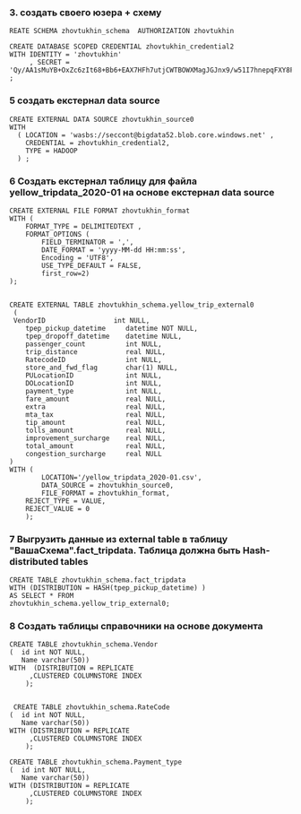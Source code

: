 ### 3. создать своего юзера + схему
``` (sql)
REATE SCHEMA zhovtukhin_schema  AUTHORIZATION zhovtukhin  

CREATE DATABASE SCOPED CREDENTIAL zhovtukhin_credential2
WITH IDENTITY = 'zhovtukhin'
     , SECRET = 'Qy/AA1sMuYB+OxZc6zIt68+Bb6+EAX7HFh7utjCWTBOWXMagJGJnx9/w51I7hnepqFXY8FYAQmWTxZX6tuaelA==' 
;
``` 

### 5 создать екстернал data source
``` (sql)
CREATE EXTERNAL DATA SOURCE zhovtukhin_source0
WITH
  ( LOCATION = 'wasbs://seccont@bigdata52.blob.core.windows.net' ,
    CREDENTIAL = zhovtukhin_credential2,
    TYPE = HADOOP
  ) ;
```

###  6 Создать екстернал таблицу для файла  yellow_tripdata_2020-01 на основе екстернал data source
``` (sql)
CREATE EXTERNAL FILE FORMAT zhovtukhin_format
WITH (  
    FORMAT_TYPE = DELIMITEDTEXT , 
	FORMAT_OPTIONS (  
        FIELD_TERMINATOR = ',',  
        DATE_FORMAT = 'yyyy-MM-dd HH:mm:ss',
		Encoding = 'UTF8', 
		USE_TYPE_DEFAULT = FALSE,
		first_row=2)
);


CREATE EXTERNAL TABLE zhovtukhin_schema.yellow_trip_external0
 (
 VendorID                 int NULL,
	tpep_pickup_datetime     datetime NOT NULL,
	tpep_dropoff_datetime    datetime NULL,
	passenger_count          int NULL,
	trip_distance            real NULL,
	RatecodeID               int NULL,
	store_and_fwd_flag       char(1) NULL,
	PULocationID             int NULL,
	DOLocationID             int NULL,
	payment_type             int NULL,
	fare_amount              real NULL,
	extra                    real NULL,
	mta_tax                  real NULL,
	tip_amount               real NULL,
	tolls_amount             real NULL,
	improvement_surcharge    real NULL,
	total_amount             real NULL,
	congestion_surcharge     real NULL
)
WITH (
        LOCATION='/yellow_tripdata_2020-01.csv',
        DATA_SOURCE = zhovtukhin_source0,
        FILE_FORMAT = zhovtukhin_format,
    REJECT_TYPE = VALUE,
    REJECT_VALUE = 0
    );
``` 

### 7 Выгрузить данные из external table в таблицу "ВашаСхема".fact_tripdata.  Таблица должна быть Hash-distributed tables
``` (sql)
CREATE TABLE zhovtukhin_schema.fact_tripdata
WITH (DISTRIBUTION = HASH(tpep_pickup_datetime) )
AS SELECT * FROM
zhovtukhin_schema.yellow_trip_external0;
```


### 8 Создать таблицы справочники на основе документа 
``` (sql)
CREATE TABLE zhovtukhin_schema.Vendor
(  id int NOT NULL,  
   Name varchar(50))  
WITH  (DISTRIBUTION = REPLICATE 
	 ,CLUSTERED COLUMNSTORE INDEX
	);

 
 CREATE TABLE zhovtukhin_schema.RateCode
(  id int NOT NULL,  
   Name varchar(50))  
WITH (DISTRIBUTION = REPLICATE 
	 ,CLUSTERED COLUMNSTORE INDEX
	);

CREATE TABLE zhovtukhin_schema.Payment_type
(  id int NOT NULL,  
   Name varchar(50))  
WITH (DISTRIBUTION = REPLICATE 
	 ,CLUSTERED COLUMNSTORE INDEX
	);
```

